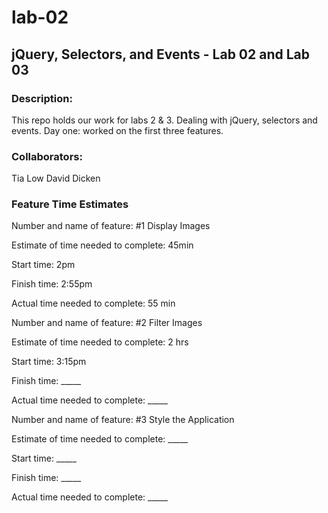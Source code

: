 # lab-02
## jQuery, Selectors, and Events - Lab 02 and Lab 03

### Description:
This repo holds our work for labs 2 & 3.
Dealing with jQuery, selectors and events.
Day one: worked on the first three features.

### Collaborators:
Tia Low
David Dicken

### Feature Time Estimates
Number and name of feature: #1 Display Images

Estimate of time needed to complete: 45min

Start time: 2pm

Finish time: 2:55pm

Actual time needed to complete: 55 min





Number and name of feature: #2 Filter Images

Estimate of time needed to complete: 2 hrs

Start time: 3:15pm

Finish time: _____

Actual time needed to complete: _____




Number and name of feature: #3 Style the Application

Estimate of time needed to complete: _____

Start time: _____

Finish time: _____

Actual time needed to complete: _____
